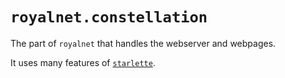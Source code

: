 # `royalnet.constellation`

The part of `royalnet` that handles the webserver and webpages.

It uses many features of [`starlette`](https://www.starlette.io).
